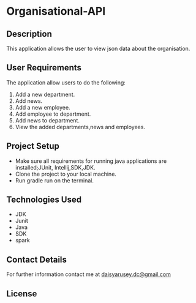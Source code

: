# Organisational-API

## Description
This application allows the user to view json data about the organisation.

## User Requirements
The application allow users to do the following:
1. Add a new department.
2. Add news.
3. Add a new employee.
4. Add employee to department.
5. Add news to department.
6. View the added departments,news and employees.



## Project Setup
* Make sure all requirements for running java applications are installed;JUnit, Intellij,SDK,JDK.
* Clone the project to your local machine.
* Run gradle run on the terminal.
 
 
 
## Technologies Used

* JDK 
* Junit
* Java
* SDK
* spark



## Contact Details
For further information contact me at daisyarusey.dc@gmail.com



## License
